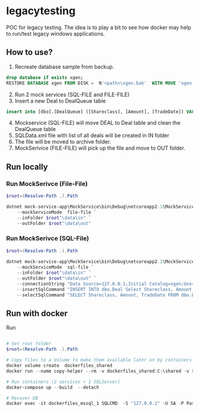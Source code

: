 # legacytesting

POC for legacy testing. The idea is to play a bit to see how docker may help to run/test legacy windows applications. 

## How to use?

1. Recreate database sample from backup.
```sql
drop database if exists xgen; 
RESTORE DATABASE xgen FROM DISK =  N'<path>\xgen.bak'  WITH MOVE 'xgen' TO N'C:\Program Files\Microsoft SQL Server\MSSQL13.MSSQLSERVER\MSSQL\DATA\xgen.mdf', MOVE 'xgen_Log' TO N'C:\Program Files\Microsoft SQL Server\MSSQL13.MSSQLSERVER\MSSQL\DATA\xgen.ldf'
```
2. Run 2 mock services  (SQL-FILE and FILE-FILE)
3. Insert a new Deal to DealQueue table
```sql
insert into [dbo].[DealQueue] ([Shareclass], [Amount], [TradeDate]) VALUES('AAA', 100, GETDATE())
```
4. Mockservice (SQL-FILE) will move DEAL to Deal table and clean the DealQueue table
5. SQLData.xml file with list of all deals will be created in IN folder
6. The file will be moved to archive folder.
7. MockSerivice (FILE-FILE) will pick up the file and move to OUT folder.

## Run locally

### Run MockSerivce (File-File)
```powershell
$root=(Resolve-Path .).Path

dotnet mock-service-app\MockService\bin\Debug\netcoreapp2.1\MockService.dll `
	--mockServiceMode  file-file `
	--inFolder $root"\data\in" `
	--outFolder $root"\data\out" 
```

### Run MockSerivce (SQL-File)
```powershell
$root=(Resolve-Path .).Path
	
dotnet mock-service-app\MockService\bin\Debug\netcoreapp2.1\MockService.dll `
	--mockServiceMode  sql-file `
	--inFolder $root"\data\in" `
	--outFolder $root"\data\out" `
	--connectionString "Data Source=127.0.0.1;Initial Catalog=xgen;User ID=sa;Password=Password1" `
	--insertSqlCommand "INSERT INTO dbo.Deal Select Shareclass, Amount, TradeDate from  dbo.DealQueue; Delete from dbo.DealQueue;" `
	--selectSqlCommand "SELECT Shareclass, Amount, TradeDate FROM dbo.Deal;"
```
   
## Run with docker
 
Run
```powershell

# Set root folder 
$root=(Resolve-Path .).Path

# Copy files to a Volume to make them available later on by containers
docker volume create  dockerfiles_shared
docker run --name copy-helper --rm -v dockerfiles_shared:C:\shared -v $root\:c:\shared_host  microsoft/nanoserver powershell Copy-Item c:\shared_host\* -Destination C:\shared -Recurse -Force

# Run containers (2 services + 1 SQLServer)
docker-compose up --build  --detach

# Recover DB
docker exec -it dockerfiles_mssql_1 SQLCMD  -S "127.0.0.1" -U SA -P Password1 -Q "drop database if exists xgen; RESTORE DATABASE xgen FROM DISK =  N'C:\shared\db-backup\xgen.bak'  WITH MOVE 'xgen' TO N'C:\Program Files\Microsoft SQL Server\MSSQL13.MSSQLSERVER\MSSQL\DATA\xgen.mdf', MOVE 'xgen_Log' TO N'C:\Program Files\Microsoft SQL Server\MSSQL13.MSSQLSERVER\MSSQL\DATA\xgen.ldf'"
```

